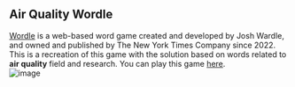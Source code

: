 ## Air Quality Wordle
[Wordle](https://www.nytimes.com/games/wordle/) is a web-based word game created and developed by Josh Wardle, and owned and published by The New York Times Company since 2022.
This is a recreation of this game with the solution based on words related to <strong>air quality</strong> field and research. You can play this game <a href="https://air-quality-wordle.pages.dev/" target="_blank">here</a>.<br>
![image](https://user-images.githubusercontent.com/28548377/171599616-e2f0b137-2f88-40e6-8669-2cd6c9e94f7a.png)

